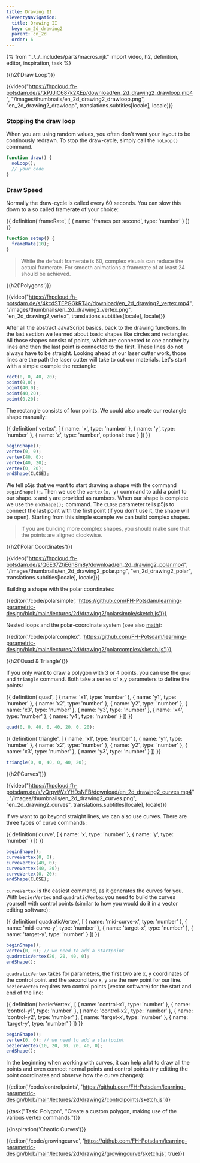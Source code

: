 ```yaml
---
title: Drawing II
eleventyNavigation:
  title: Drawing II
  key: cn_2d_drawing2
  parent: cn_2d
  order: 6
---
```


{% from "../../_includes/parts/macros.njk" import video, h2, definition, editor, inspiration, task %}

{{h2('Draw Loop')}}

{{video("https://fhpcloud.fh-potsdam.de/s/tkPJJiC687k2XEp/download/en_2d_drawing2_drawloop.mp4", "/images/thumbnails/en_2d_drawing2_drawloop.png", "en_2d_drawing2_drawloop", translations.subtitles[locale], locale)}}

<!--
de: https://fhpcloud.fh-potsdam.de/s/SyL8FRKWFsbXGrp
en: https://fhpcloud.fh-potsdam.de/s/tkPJJiC687k2XEp
-->

### Stopping the draw loop

When you are using random values, you often don't want your layout to be continously redrawn. To stop the draw-cycle, simply call the `noLoop()` command.

```js
function draw() {
  noLoop();
  // your code
}
```

### Draw Speed

Normally the draw-cycle is called every 60 seconds. You can slow this down to a so called framerate of your choice:

{{ definition('frameRate', [
  { name: 'frames per second', type: 'number' }
]) }}
```js
function setup() {
  frameRate(10);
}
```

> While the default framerate is 60, complex visuals can reduce the actual framerate. For smooth animations a framerate of at least 24 should be achieved.

{{h2('Polygons')}}

{{video("https://fhpcloud.fh-potsdam.de/s/4kcdSTEPGGkRTJo/download/en_2d_drawing2_vertex.mp4", "/images/thumbnails/en_2d_drawing2_vertex.png", "en_2d_drawing2_vertex", translations.subtitles[locale], locale)}}

<!--
de: https://fhpcloud.fh-potsdam.de/s/CA4eLGXZigSea9T
en: https://fhpcloud.fh-potsdam.de/s/4kcdSTEPGGkRTJo
-->

After all the abstract JavaScript basics, back to the drawing functions. In the last section we learned about basic shapes like circles and rectangles. All those shapes consist of points, which are connected to one another by lines and then the last point is connected to the first. These lines do not always have to be straight. Looking ahead at our laser cutter work, those lines are the path the laser cutter will take to cut our materials. Let's start with a simple example the rectangle:

```js
rect(0, 0, 40, 20);
point(0,0);
point(40,0);
point(40,20);
point(0,20);
```

The rectangle consists of four points. We could also create our rectangle shape manually:

{{ definition('vertex', [
  { name: 'x', type: 'number' },
  { name: 'y', type: 'number' },
  { name: 'z', type: 'number', optional: true }
]) }}
```js
beginShape();
vertex(0, 0);
vertex(40, 0);
vertex(40, 20);
vertex(0, 20);
endShape(CLOSE);
```

We tell p5js that we want to start drawing a shape with the command `beginShape();`. Then we use the `vertex(x, y)` command to add a point to our shape. `x` and `y` are provided as numbers. When our shape is complete we use the `endShape();` command. The `CLOSE` parameter tells p5js to connect the last point with the first point (if you don't use it, the shape will be open). Starting from this simple example we can build complex shapes.

> If you are building more complex shapes, you should make sure that the points are aligned clockwise.

{{h2('Polar Coordinates')}}

{{video("https://fhpcloud.fh-potsdam.de/s/Q6E37ZtiE6n8m8y/download/en_2d_drawing2_polar.mp4", "/images/thumbnails/en_2d_drawing2_polar.png", "en_2d_drawing2_polar", translations.subtitles[locale], locale)}}

<!--
de: https://fhpcloud.fh-potsdam.de/s/DM5BjnxQWjfTT2M
en: https://fhpcloud.fh-potsdam.de/s/Q6E37ZtiE6n8m8y
-->

Building a shape with the polar coordinates:

{{editor('/code/polarsimple', 'https://github.com/FH-Potsdam/learning-parametric-design/blob/main/lectures/2d/drawing2/polarsimple/sketch.js')}}

Nested loops and the polar-coordinate system (see also [math](../../extras/math)):

{{editor('/code/polarcomplex', 'https://github.com/FH-Potsdam/learning-parametric-design/blob/main/lectures/2d/drawing2/polarcomplex/sketch.js')}}

{{h2('Quad & Triangle')}}

If you only want to draw a polygon with 3 or 4 points, you can use the `quad` and `triangle` command. Both take a series of x,y parameters to define the points:

{{ definition('quad', [
  { name: 'x1', type: 'number' },
  { name: 'y1', type: 'number' },
  { name: 'x2', type: 'number' },
  { name: 'y2', type: 'number' },
  { name: 'x3', type: 'number' },
  { name: 'y3', type: 'number' },
  { name: 'x4', type: 'number' },
  { name: 'y4', type: 'number' }
]) }}
```js
quad(0, 0, 40, 0, 40, 20, 0, 20);
```

{{ definition('triangle', [
  { name: 'x1', type: 'number' },
  { name: 'y1', type: 'number' },
  { name: 'x2', type: 'number' },
  { name: 'y2', type: 'number' },
  { name: 'x3', type: 'number' },
  { name: 'y3', type: 'number' }
]) }}
```js
triangle(0, 0, 40, 0, 40, 20);
```

{{h2('Curves')}}

{{video("https://fhpcloud.fh-potsdam.de/s/yQrpytWzYHDsNFB/download/en_2d_drawing2_curves.mp4", "/images/thumbnails/en_2d_drawing2_curves.png", "en_2d_drawing2_curves", translations.subtitles[locale], locale)}}
<!--
de: https://fhpcloud.fh-potsdam.de/s/e5Cka4Jfj2b4iXA
en: https://fhpcloud.fh-potsdam.de/s/yQrpytWzYHDsNFB
-->

If we want to go beyond straight lines, we can also use curves. There are three types of curve commands:

{{ definition('curve', [
  { name: 'x', type: 'number' },
  { name: 'y', type: 'number' }
]) }}
```js
beginShape();
curveVertex(0, 0);
curveVertex(40, 0);
curveVertex(40, 20);
curveVertex(0, 20);
endShape(CLOSE);
```

`curveVertex` is the easiest command, as it generates the curves for you. With `bezierVertex` and `quadraticVertex` you need to build the curves yourself with control points (similar to how you would do it in a vector editing software):

{{ definition('quadraticVertex', [
  { name: 'mid-curve-x', type: 'number' },
  { name: 'mid-curve-y', type: 'number' },
  { name: 'target-x', type: 'number' },
  { name: 'target-y', type: 'number' }
]) }}
```js
beginShape();
vertex(0, 0); // we need to add a startpoint
quadraticVertex(20, 20, 40, 0);
endShape();
```

`quadraticVertex` takes for parameters, the first two are x, y coordinates of the control point and the second two x, y are the new point for our line. `bezierVertex` requires two control points (vector software) for the start and end of the line:

{{ definition('bezierVertex', [
  { name: 'control-x1', type: 'number' },
  { name: 'control-y1', type: 'number' },
  { name: 'control-x2', type: 'number' },
  { name: 'control-y2', type: 'number' },
  { name: 'target-x', type: 'number' },
  { name: 'target-y', type: 'number' }
]) }}
```js
beginShape();
vertex(0, 0); // we need to add a startpoint
bezierVertex(10, 20, 30, 20, 40, 0);
endShape();
```

In the beginning when working with curves, it can help a lot to draw all the points and even connect normal points and control points (try editting the point coordinates and observe how the curve changes):

{{editor('/code/controlpoints', 'https://github.com/FH-Potsdam/learning-parametric-design/blob/main/lectures/2d/drawing2/controlpoints/sketch.js')}}

{{task("Task: Polygon", "Create a custom polygon, making use of the various vertex commands.")}}

{{inspiration('Chaotic Curves')}}

{{editor('/code/growingcurve', 'https://github.com/FH-Potsdam/learning-parametric-design/blob/main/lectures/2d/drawing2/growingcurve/sketch.js', true)}}